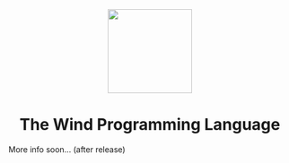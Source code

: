 <div align="center">
  <img src="https://avatars.githubusercontent.com/u/203018682?s=200" width="150">
  <h1>The Wind Programming Language</h1>
</div>

More info soon... (after release)
